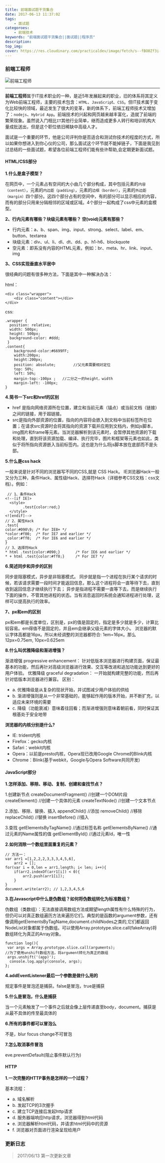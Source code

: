 ```yaml
---
title: 前端面试题干货集合
date: 2017-06-13 11:37:02
tags:
    - 面试题
categoroes:
    - 前端技术
keywords: "前端面试题干货集合||面试题||程序员"
description: 
top_img:
cover: https://res.cloudinary.com/practicaldev/image/fetch/s--fBO0Zf3i--/c_imagga_scale,f_auto,fl_progressive,h_420,q_auto,w_1000/https://dev-to-uploads.s3.amazonaws.com/uploads/articles/q97aza64off758w3wfdo.jpg
---
```



### 前端工程师
![前端工程师](https://timgsa.baidu.com/timg?image&quality=80&size=b9999_10000&sec=1497333684682&di=297eaee8c46be1faacc8ededff7c595b&imgtype=0&src=http%3A%2F%2Fphotocdn.sohu.com%2F20150831%2Fmp30065012_1441016852077_1_th.jpeg)
***

**前端工程师**属于IT技术职业的一种，是近5年发展起来的职业，旧的体系将其定义为Web前端工程师，主要的技术包含：`HTML`、`JavaScrip`t、`CSS`。但IT技术属于变化比较快的领域，最近发生了很大的变革，新的体系下，前端工程师技术又增加了：`nodejs`、`Hybrid App`。前端技术的兴起和网页越来越丰富化，造就了前端的繁荣现象。虽然说入门相比`IT`其他行业简单，继而造成更多人转行和培训机构大量成批送出，但是这个职位依旧稀缺中高级人才。

面试是一个重要的环节，他是公司评判你是否适合和测试你技术的程度的方式，所以如果你想进入到你心仪的公司，那么面试这个环节就不能掉链子，下面是我见到过总结的一些面试题，希望各位前端工程师们能有些许帮助,会定期更新面试题。

#### HTML/CSS部分

**1.什么是盒子模型？**

在网页中，一个元素占有空间的大小由几个部分构成，其中包括元素的`内容（content）`，元素的`内边距（padding）`，元素的`边框（border）`，元素的`外边距（margin）`四个部分。这四个部分占有的空间中，有的部分可以显示相应的内容，而有的部分只用来分隔相邻的区域或区域。4个部分一起构成了css中元素的盒模型。

**2、行内元素有哪些？块级元素有哪些？ 空(void)元素有那些？**

+ 行内元素：a、b、span、img、input、strong、select、label、em、button、textarea
+ 块级元素：div、ul、li、dl、dt、dd、p、h1-h6、blockquote
+ 空元素：即系没有内容的HTML元素，例如：br、meta、hr、link、input、img

**3、CSS实现垂直水平居中**

很经典的问题有很多种方法，下面是其中一种解决办法：

html：
	
	<div class="wrapper">
        <div class="content"></div>
    </div>  

css:
	
	.wrapper {
      position: relative;
      width: 500px;
      height: 500px;
      background-color: #ddd;
     }
    .content{
        background-color:#6699FF;
        width:200px;
        height:200px;
        position: absolute;        //父元素需要相对定位
        top: 50%;
        left: 50%;
        margin-top:-100px ;   //二分之一的height，width
        margin-left: -100px;
    } 

**4.简书一下src和href的区别**

+ href 是指向网络资源所在位置，建立和当前元素（锚点）或当前文档（链接）之间的链接，用于超链接。
+ src是指向外部资源的位置，指向的内容将会嵌入到文档中当前标签所在位置；在请求src资源时会将其指向的资源下载并应用到文档内，例如js脚本，img图片和frame等元素。当浏览器解析到该元素时，会暂停其他资源的下载和处理，直到将该资源加载、编译、执行完毕，图片和框架等元素也如此，类似于将所指向资源嵌入当前标签内。这也是为什么将js脚本放在底部而不是头部。

**5.什么是css hack**

一般来说是针对不同的浏览器写不同的CSS,就是 CSS Hack。
IE浏览器Hack一般又分为三种，条件Hack、属性级Hack、选择符Hack（详细参考CSS文档：css文档）。例如：

	 // 1、条件Hack
    <!--[if IE]>
      <style>
            .test{color:red;}
      </style>
    <![endif]-->
    // 2、属性Hack
    .test{
    color:#090\9; /* For IE8+ */
    *color:#f00;  /* For IE7 and earlier */
    _color:#ff0;  /* For IE6 and earlier */
    }
    // 3、选择符Hack
    * html .test{color:#090;}       /* For IE6 and earlier */
    * + html .test{color:#ff0;}     /* For IE7 */

**6.简述同步和异步的区别**

同步是阻塞模式，异步是非阻塞模式。
同步就是指一个进程在执行某个请求的时候，若该请求需要一段时间才能返回信息，那么这个进程将会一直等待下去，直到收到返回信息才继续执行下去；
异步是指进程不需要一直等下去，而是继续执行下面的操作，不管其他进程的状态。当有消息返回时系统会通知进程进行处理，这样可以提高执行的效率。

**7、px和em的区别**

px和em都是长度单位，区别是，px的值是固定的，指定是多少就是多少，计算比较容易。em得值不是固定的，并且em会继承父级元素的字体大小。
浏览器的默认字体高都是16px。所以未经调整的浏览器都符合: 1em=16px。那么12px=0.75em, 10px=0.625em 

**8.什么叫优雅降级和渐进增强？**

渐进增强 progressive enhancement：
针对低版本浏览器进行构建页面，保证最基本的功能，然后再针对高级浏览器进行效果、交互等改进和追加功能达到更好的用户体验。
优雅降级 graceful degradation：
一开始就构建完整的功能，然后再针对低版本浏览器进行兼容。
区别：
+ a. 优雅降级是从复杂的现状开始，并试图减少用户体验的供给
+ b. 渐进增强则是从一个非常基础的，能够起作用的版本开始，并不断扩充，以适应未来环境的需要
+ c. 降级（功能衰减）意味着往回看；而渐进增强则意味着朝前看，同时保证其根基处于安全地带

**浏览器的内核分别是什么?**

+ IE: trident内核
+ Firefox：gecko内核
+ Safari：webkit内核
+ Opera：以前是presto内核，Opera现已改用Google Chrome的Blink内核
+ Chrome：Blink(基于webkit，Google与Opera Software共同开发)

#### JavaScript部分

**1.怎样添加、移除、移动、复制、创建和查找节点？**

1.创建新节点
createDocumentFragment() //创建一个DOM片段
createElement() //创建一个具体的元素
createTextNode() //创建一个文本节点

2.添加、移除、替换、插入
appendChild() //添加
removeChild() //移除
replaceChild() //替换
insertBefore() //插入

3.查找
getElementsByTagName() //通过标签名称
getElementsByName() //通过元素的Name属性的值
getElementById() //通过元素Id，唯一性

**2.如何消除一个数组里面重复的元素？**

	// 方法一：
	var arr1 =[1,2,2,2,3,3,3,4,5,6],
	    arr2 = [];
	for(var i = 0,len = arr1.length; i< len; i++){
	    if(arr2.indexOf(arr1[i]) < 0){
	        arr2.push(arr1[i]);
	    }
	}
	document.write(arr2); // 1,2,3,4,5,6

**3.在Javascript中什么是伪数组？如何将伪数组转化为标准数组？**

伪数组（类数组）：无法直接调用数组方法或期望length属性有什么特殊的行为，但仍可以对真正数组遍历方法来遍历它们。典型的是函数的argument参数，还有像调用getElementsByTagName,document.childNodes之类的,它们都返回NodeList对象都属于伪数组。可以使用Array.prototype.slice.call(fakeArray)将数组转化为真正的Array对象。

	function log(){
     var args = Array.prototype.slice.call(arguments);  
	//为了使用unshift数组方法，将argument转化为真正的数组
     args.unshift('(app)');
      console.log.apply(console, args);
	};

**4.addEventListener最后一个参数是做什么用的**   

规定事件是冒泡还是捕获。false是冒泡，true是捕获

**5.什么是冒泡，什么是捕获**    

当一个元素触发了一个事件之后就会像上层传递直至body，document。捕获是从最不具体的传至最具体的

**6.所有的事件都可以冒泡么**    

不是，blur focus change不可冒泡

**7.怎么取消事件冒泡**    

eve.preventDefault(阻止事件默认行为)

#### HTTP

**1.一次完整的HTTP事务是怎样的一个过程？**

基本流程：
+ a. 域名解析
+ b. 发起TCP的3次握手
+ c. 建立TCP连接后发起http请求
+ d. 服务器端响应http请求，浏览器得到html代码
+ e. 浏览器解析html代码，并请求html代码中的资源
+ f. 浏览器对页面进行渲染呈现给用户


### 更新日志

> 2017/06/13 第一次更新文章

